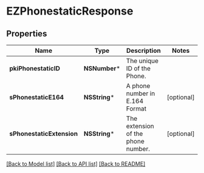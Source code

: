 # EZPhonestaticResponse

## Properties
Name | Type | Description | Notes
------------ | ------------- | ------------- | -------------
**pkiPhonestaticID** | **NSNumber*** | The unique ID of the Phone. | 
**sPhonestaticE164** | **NSString*** | A phone number in E.164 Format | [optional] 
**sPhonestaticExtension** | **NSString*** | The extension of the phone number. | [optional] 

[[Back to Model list]](../README.md#documentation-for-models) [[Back to API list]](../README.md#documentation-for-api-endpoints) [[Back to README]](../README.md)


